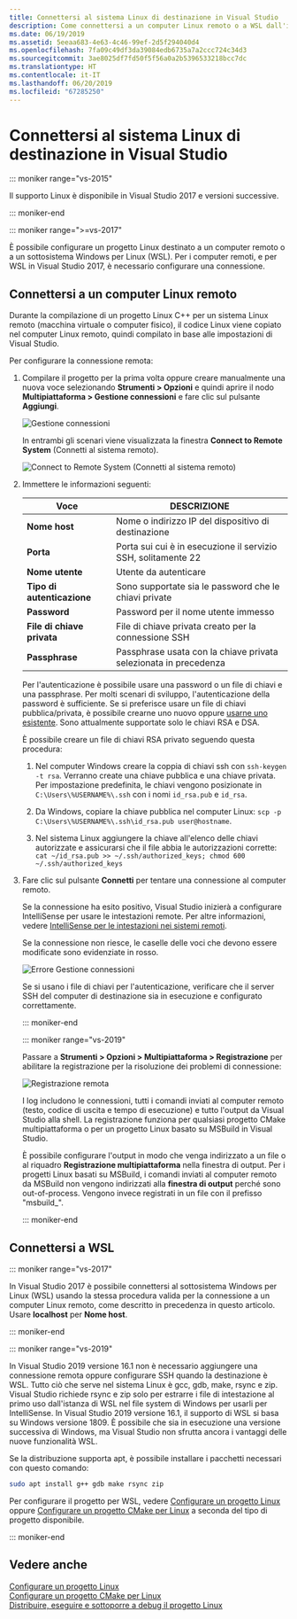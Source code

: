 ```yaml
---
title: Connettersi al sistema Linux di destinazione in Visual Studio
description: Come connettersi a un computer Linux remoto o a WSL dall'interno di un progetto di Visual Studio C++.
ms.date: 06/19/2019
ms.assetid: 5eeaa683-4e63-4c46-99ef-2d5f294040d4
ms.openlocfilehash: 7fa09c49df3da39084edb6735a7a2ccc724c34d3
ms.sourcegitcommit: 3ae8025df7fd50f5f56a0a2b5396533218bcc7dc
ms.translationtype: HT
ms.contentlocale: it-IT
ms.lasthandoff: 06/20/2019
ms.locfileid: "67285250"
---
```

# <a name="connect-to-your-target-linux-system-in-visual-studio"></a>Connettersi al sistema Linux di destinazione in Visual Studio

::: moniker range="vs-2015"

Il supporto Linux è disponibile in Visual Studio 2017 e versioni successive.

::: moniker-end

::: moniker range=">=vs-2017"

È possibile configurare un progetto Linux destinato a un computer remoto o a un sottosistema Windows per Linux (WSL). Per i computer remoti, e per WSL in Visual Studio 2017, è necessario configurare una connessione. 

## <a name="connect-to-a-remote-linux-computer"></a>Connettersi a un computer Linux remoto

Durante la compilazione di un progetto Linux C++ per un sistema Linux remoto (macchina virtuale o computer fisico), il codice Linux viene copiato nel computer Linux remoto, quindi compilato in base alle impostazioni di Visual Studio.

Per configurare la connessione remota:

1. Compilare il progetto per la prima volta oppure creare manualmente una nuova voce selezionando **Strumenti > Opzioni** e quindi aprire il nodo **Multipiattaforma > Gestione connessioni** e fare clic sul pulsante **Aggiungi**.

   ![Gestione connessioni](media/settings_connectionmanager.png)

   In entrambi gli scenari viene visualizzata la finestra **Connect to Remote System** (Connetti al sistema remoto).

   ![Connect to Remote System (Connetti al sistema remoto)](media/connect.png)

1. Immettere le informazioni seguenti:

   | Voce | DESCRIZIONE
   | ----- | ---
   | **Nome host**           | Nome o indirizzo IP del dispositivo di destinazione
   | **Porta**                | Porta sui cui è in esecuzione il servizio SSH, solitamente 22
   | **Nome utente**           | Utente da autenticare
   | **Tipo di autenticazione** | Sono supportate sia le password che le chiavi private
   | **Password**            | Password per il nome utente immesso
   | **File di chiave privata**    | File di chiave privata creato per la connessione SSH
   | **Passphrase**          | Passphrase usata con la chiave privata selezionata in precedenza

   Per l'autenticazione è possibile usare una password o un file di chiavi e una passphrase. Per molti scenari di sviluppo, l'autenticazione della password è sufficiente. Se si preferisce usare un file di chiavi pubblica/privata, è possibile crearne uno nuovo oppure [usarne uno esistente](https://security.stackexchange.com/questions/10203/reusing-private-public-keys). Sono attualmente supportate solo le chiavi RSA e DSA. 
   
   È possibile creare un file di chiavi RSA privato seguendo questa procedura:

    1. Nel computer Windows creare la coppia di chiavi ssh con `ssh-keygen -t rsa`. Verranno create una chiave pubblica e una chiave privata. Per impostazione predefinita, le chiavi vengono posizionate in `C:\Users\%USERNAME%\.ssh` con i nomi `id_rsa.pub` e `id_rsa`.

    1. Da Windows, copiare la chiave pubblica nel computer Linux: `scp -p C:\Users\%USERNAME%\.ssh\id_rsa.pub user@hostname`.

    1. Nel sistema Linux aggiungere la chiave all'elenco delle chiavi autorizzate e assicurarsi che il file abbia le autorizzazioni corrette: `cat ~/id_rsa.pub >> ~/.ssh/authorized_keys; chmod 600 ~/.ssh/authorized_keys`

1. Fare clic sul pulsante **Connetti** per tentare una connessione al computer remoto. 

   Se la connessione ha esito positivo, Visual Studio inizierà a configurare IntelliSense per usare le intestazioni remote. Per altre informazioni, vedere [IntelliSense per le intestazioni nei sistemi remoti](configure-a-linux-project.md#remote_intellisense).

   Se la connessione non riesce, le caselle delle voci che devono essere modificate sono evidenziate in rosso.

   ![Errore Gestione connessioni](media/settings_connectionmanagererror.png)

   Se si usano i file di chiavi per l'autenticazione, verificare che il server SSH del computer di destinazione sia in esecuzione e configurato correttamente.

   ::: moniker-end

   ::: moniker range="vs-2019"

   Passare a **Strumenti > Opzioni > Multipiattaforma > Registrazione** per abilitare la registrazione per la risoluzione dei problemi di connessione:

   ![Registrazione remota](media/remote-logging-vs2019.png)

   I log includono le connessioni, tutti i comandi inviati al computer remoto (testo, codice di uscita e tempo di esecuzione) e tutto l'output da Visual Studio alla shell. La registrazione funziona per qualsiasi progetto CMake multipiattaforma o per un progetto Linux basato su MSBuild in Visual Studio.

   È possibile configurare l'output in modo che venga indirizzato a un file o al riquadro **Registrazione multipiattaforma** nella finestra di output. Per i progetti Linux basati su MSBuild, i comandi inviati al computer remoto da MSBuild non vengono indirizzati alla **finestra di output** perché sono out-of-process. Vengono invece registrati in un file con il prefisso "msbuild_".

   ::: moniker-end

## <a name="connect-to-wsl"></a>Connettersi a WSL

::: moniker range="vs-2017"

In Visual Studio 2017 è possibile connettersi al sottosistema Windows per Linux (WSL) usando la stessa procedura valida per la connessione a un computer Linux remoto, come descritto in precedenza in questo articolo. Usare **localhost** per **Nome host**.

::: moniker-end

::: moniker range="vs-2019"

In Visual Studio 2019 versione 16.1 non è necessario aggiungere una connessione remota oppure configurare SSH quando la destinazione è WSL. Tutto ciò che serve nel sistema Linux è gcc, gdb, make, rsync e zip. Visual Studio richiede rsync e zip solo per estrarre i file di intestazione al primo uso dall'istanza di WSL nel file system di Windows per usarli per IntelliSense. In Visual Studio 2019 versione 16.1, il supporto di WSL si basa su Windows versione 1809. È possibile che sia in esecuzione una versione successiva di Windows, ma Visual Studio non sfrutta ancora i vantaggi delle nuove funzionalità WSL.

Se la distribuzione supporta apt, è possibile installare i pacchetti necessari con questo comando:

```bash
sudo apt install g++ gdb make rsync zip
```

Per configurare il progetto per WSL, vedere [Configurare un progetto Linux](configure-a-linux-project.md) oppure [Configurare un progetto CMake per Linux](cmake-linux-project.md) a seconda del tipo di progetto disponibile.

::: moniker-end

## <a name="see-also"></a>Vedere anche

[Configurare un progetto Linux](configure-a-linux-project.md)<br />
[Configurare un progetto CMake per Linux](cmake-linux-project.md)<br />
[Distribuire, eseguire e sottoporre a debug il progetto Linux](deploy-run-and-debug-your-linux-project.md)<br />




